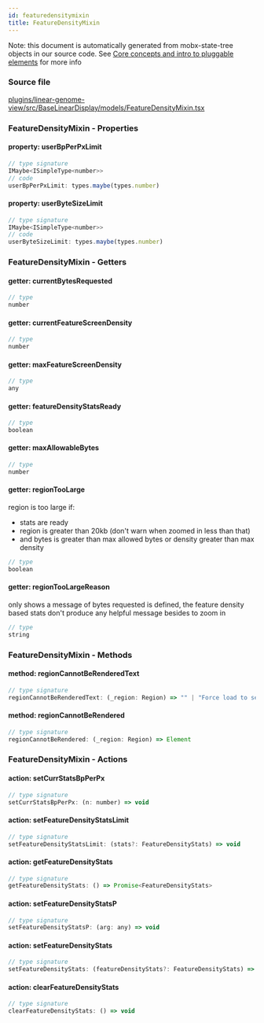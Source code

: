 ```yaml
---
id: featuredensitymixin
title: FeatureDensityMixin
---
```


Note: this document is automatically generated from mobx-state-tree objects in
our source code. See
[Core concepts and intro to pluggable elements](/docs/developer_guide/) for more
info

### Source file

[plugins/linear-genome-view/src/BaseLinearDisplay/models/FeatureDensityMixin.tsx](https://github.com/GMOD/jbrowse-components/blob/main/plugins/linear-genome-view/src/BaseLinearDisplay/models/FeatureDensityMixin.tsx)

### FeatureDensityMixin - Properties

#### property: userBpPerPxLimit

```js
// type signature
IMaybe<ISimpleType<number>>
// code
userBpPerPxLimit: types.maybe(types.number)
```

#### property: userByteSizeLimit

```js
// type signature
IMaybe<ISimpleType<number>>
// code
userByteSizeLimit: types.maybe(types.number)
```

### FeatureDensityMixin - Getters

#### getter: currentBytesRequested

```js
// type
number
```

#### getter: currentFeatureScreenDensity

```js
// type
number
```

#### getter: maxFeatureScreenDensity

```js
// type
any
```

#### getter: featureDensityStatsReady

```js
// type
boolean
```

#### getter: maxAllowableBytes

```js
// type
number
```

#### getter: regionTooLarge

region is too large if:

- stats are ready
- region is greater than 20kb (don't warn when zoomed in less than that)
- and bytes is greater than max allowed bytes or density greater than max
  density

```js
// type
boolean
```

#### getter: regionTooLargeReason

only shows a message of bytes requested is defined, the feature density based
stats don't produce any helpful message besides to zoom in

```js
// type
string
```

### FeatureDensityMixin - Methods

#### method: regionCannotBeRenderedText

```js
// type signature
regionCannotBeRenderedText: (_region: Region) => "" | "Force load to see features"
```

#### method: regionCannotBeRendered

```js
// type signature
regionCannotBeRendered: (_region: Region) => Element
```

### FeatureDensityMixin - Actions

#### action: setCurrStatsBpPerPx

```js
// type signature
setCurrStatsBpPerPx: (n: number) => void
```

#### action: setFeatureDensityStatsLimit

```js
// type signature
setFeatureDensityStatsLimit: (stats?: FeatureDensityStats) => void
```

#### action: getFeatureDensityStats

```js
// type signature
getFeatureDensityStats: () => Promise<FeatureDensityStats>
```

#### action: setFeatureDensityStatsP

```js
// type signature
setFeatureDensityStatsP: (arg: any) => void
```

#### action: setFeatureDensityStats

```js
// type signature
setFeatureDensityStats: (featureDensityStats?: FeatureDensityStats) => void
```

#### action: clearFeatureDensityStats

```js
// type signature
clearFeatureDensityStats: () => void
```
